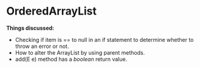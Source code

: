 # OrderedArrayList
**Things discussed:**
- Checking if item is == to null in an if statement to determine whether to throw an error or not.
- How to alter the ArrayList by using parent methods.
- add(E e) method has a *boolean* return value.